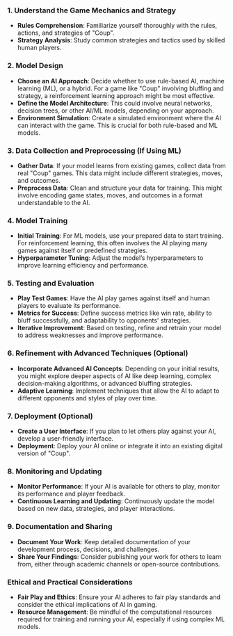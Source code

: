 ### 1. Understand the Game Mechanics and Strategy
- **Rules Comprehension**: Familiarize yourself thoroughly with the rules, actions, and strategies of "Coup".
- **Strategy Analysis**: Study common strategies and tactics used by skilled human players.

### 2. Model Design
- **Choose an AI Approach**: Decide whether to use rule-based AI, machine learning (ML), or a hybrid. For a game like "Coup" involving bluffing and strategy, a reinforcement learning approach might be most effective.
- **Define the Model Architecture**: This could involve neural networks, decision trees, or other AI/ML models, depending on your approach.
- **Environment Simulation**: Create a simulated environment where the AI can interact with the game. This is crucial for both rule-based and ML models.

### 3. Data Collection and Preprocessing (If Using ML)
- **Gather Data**: If your model learns from existing games, collect data from real "Coup" games. This data might include different strategies, moves, and outcomes.
- **Preprocess Data**: Clean and structure your data for training. This might involve encoding game states, moves, and outcomes in a format understandable to the AI.

### 4. Model Training
- **Initial Training**: For ML models, use your prepared data to start training. For reinforcement learning, this often involves the AI playing many games against itself or predefined strategies.
- **Hyperparameter Tuning**: Adjust the model’s hyperparameters to improve learning efficiency and performance.

### 5. Testing and Evaluation
- **Play Test Games**: Have the AI play games against itself and human players to evaluate its performance.
- **Metrics for Success**: Define success metrics like win rate, ability to bluff successfully, and adaptability to opponents' strategies.
- **Iterative Improvement**: Based on testing, refine and retrain your model to address weaknesses and improve performance.

### 6. Refinement with Advanced Techniques (Optional)
- **Incorporate Advanced AI Concepts**: Depending on your initial results, you might explore deeper aspects of AI like deep learning, complex decision-making algorithms, or advanced bluffing strategies.
- **Adaptive Learning**: Implement techniques that allow the AI to adapt to different opponents and styles of play over time.

### 7. Deployment (Optional)
- **Create a User Interface**: If you plan to let others play against your AI, develop a user-friendly interface.
- **Deployment**: Deploy your AI online or integrate it into an existing digital version of "Coup".

### 8. Monitoring and Updating
- **Monitor Performance**: If your AI is available for others to play, monitor its performance and player feedback.
- **Continuous Learning and Updating**: Continuously update the model based on new data, strategies, and player interactions.

### 9. Documentation and Sharing
- **Document Your Work**: Keep detailed documentation of your development process, decisions, and challenges.
- **Share Your Findings**: Consider publishing your work for others to learn from, either through academic channels or open-source contributions.

### Ethical and Practical Considerations
- **Fair Play and Ethics**: Ensure your AI adheres to fair play standards and consider the ethical implications of AI in gaming.
- **Resource Management**: Be mindful of the computational resources required for training and running your AI, especially if using complex ML models.
